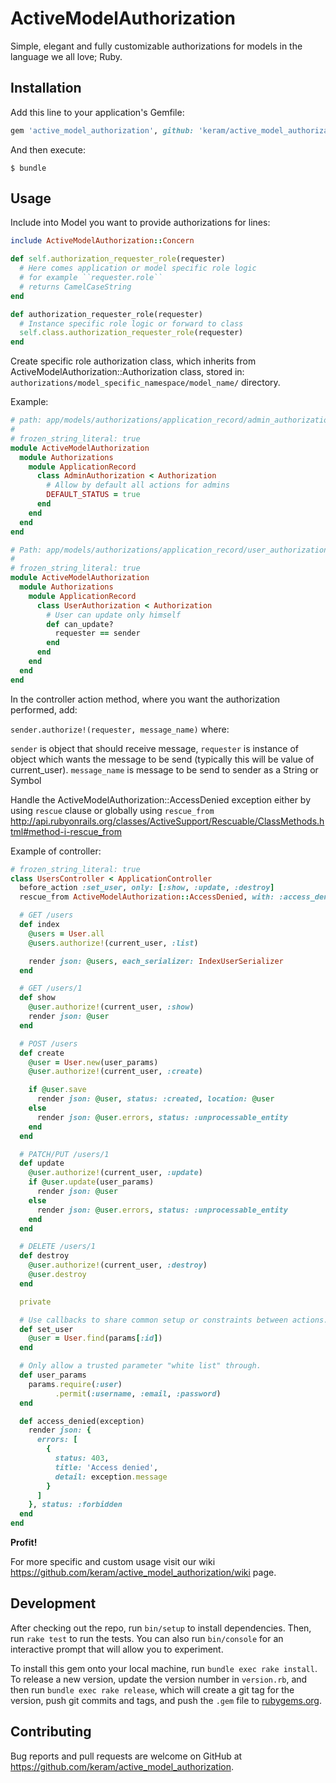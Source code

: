 # ActiveModelAuthorization

Simple, elegant and fully customizable authorizations for models in the language we all love; Ruby.

## Installation

Add this line to your application's Gemfile:

```ruby
gem 'active_model_authorization', github: 'keram/active_model_authorization', branch: '0-1-stable'
```

And then execute:

    $ bundle

## Usage

Include into Model you want to provide authorizations for lines:

```ruby
include ActiveModelAuthorization::Concern

def self.authorization_requester_role(requester)
  # Here comes application or model specific role logic
  # for example ``requester.role``
  # returns CamelCaseString
end

def authorization_requester_role(requester)
  # Instance specific role logic or forward to class
  self.class.authorization_requester_role(requester)
end

```

Create specific role authorization class, which inherits
from ActiveModelAuthorization::Authorization class, stored in:
``authorizations/model_specific_namespace/model_name/`` directory.

Example:

```ruby
# path: app/models/authorizations/application_record/admin_authorization.rb
#
# frozen_string_literal: true
module ActiveModelAuthorization
  module Authorizations
    module ApplicationRecord
      class AdminAuthorization < Authorization
        # Allow by default all actions for admins
        DEFAULT_STATUS = true
      end
    end
  end
end
```
```ruby
# Path: app/models/authorizations/application_record/user_authorization.rb
#
# frozen_string_literal: true
module ActiveModelAuthorization
  module Authorizations
    module ApplicationRecord
      class UserAuthorization < Authorization
        # User can update only himself
        def can_update?
          requester == sender
        end
      end
    end
  end
end
```

In the controller action method, where you want the authorization performed, add:

``sender.authorize!(requester, message_name)`` where:

``sender`` is object that should receive message,
``requester`` is instance of object which wants the message to be send (typically this will be value of current_user).
``message_name`` is message to be send to sender as a String or Symbol


Handle the ActiveModelAuthorization::AccessDenied exception either by using
``rescue`` clause or globally using ``rescue_from``
http://api.rubyonrails.org/classes/ActiveSupport/Rescuable/ClassMethods.html#method-i-rescue_from

Example of controller:

```ruby
# frozen_string_literal: true
class UsersController < ApplicationController
  before_action :set_user, only: [:show, :update, :destroy]
  rescue_from ActiveModelAuthorization::AccessDenied, with: :access_denied

  # GET /users
  def index
    @users = User.all
    @users.authorize!(current_user, :list)

    render json: @users, each_serializer: IndexUserSerializer
  end

  # GET /users/1
  def show
    @user.authorize!(current_user, :show)
    render json: @user
  end

  # POST /users
  def create
    @user = User.new(user_params)
    @user.authorize!(current_user, :create)

    if @user.save
      render json: @user, status: :created, location: @user
    else
      render json: @user.errors, status: :unprocessable_entity
    end
  end

  # PATCH/PUT /users/1
  def update
    @user.authorize!(current_user, :update)
    if @user.update(user_params)
      render json: @user
    else
      render json: @user.errors, status: :unprocessable_entity
    end
  end

  # DELETE /users/1
  def destroy
    @user.authorize!(current_user, :destroy)
    @user.destroy
  end

  private

  # Use callbacks to share common setup or constraints between actions.
  def set_user
    @user = User.find(params[:id])
  end

  # Only allow a trusted parameter "white list" through.
  def user_params
    params.require(:user)
          .permit(:username, :email, :password)
  end

  def access_denied(exception)
    render json: {
      errors: [
        {
          status: 403,
          title: 'Access denied',
          detail: exception.message
        }
      ]
    }, status: :forbidden
  end
end
```

**Profit!**

For more specific and custom usage visit our wiki
https://github.com/keram/active_model_authorization/wiki page.

## Development

After checking out the repo, run `bin/setup` to install dependencies. Then, run `rake test` to run the tests. You can also run `bin/console` for an interactive prompt that will allow you to experiment.

To install this gem onto your local machine, run `bundle exec rake install`. To release a new version, update the version number in `version.rb`, and then run `bundle exec rake release`, which will create a git tag for the version, push git commits and tags, and push the `.gem` file to [rubygems.org](https://rubygems.org).

## Contributing

Bug reports and pull requests are welcome on GitHub at https://github.com/keram/active_model_authorization.

